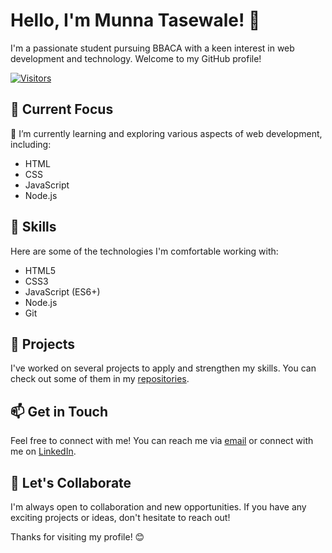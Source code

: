 # Hello, I'm Munna Tasewale! 👋

I'm a passionate student pursuing BBACA with a keen interest in web development and technology. Welcome to my GitHub profile!

[![Visitors](https://img.shields.io/endpoint?url=https://api.visitorbadge.io/api/VisitorHit?user=yourusername&repo=yourrepository)](https://github.com/yourusername/yourrepository)


## 🔭 Current Focus

🌱 I’m currently learning and exploring various aspects of web development, including:

- HTML
- CSS
- JavaScript
- Node.js

## 💼 Skills

Here are some of the technologies I'm comfortable working with:

- HTML5
- CSS3
- JavaScript (ES6+)
- Node.js
- Git

## 🌟 Projects

I've worked on several projects to apply and strengthen my skills. You can check out some of them in my [repositories](https://github.com/yourusername).

## 📫 Get in Touch

Feel free to connect with me! You can reach me via [email](mailto:munnatasewale@gmail.com) or connect with me on [LinkedIn](https://www.linkedin.com/in/yourlinkedin).

## 🚀 Let's Collaborate

I'm always open to collaboration and new opportunities. If you have any exciting projects or ideas, don't hesitate to reach out!

Thanks for visiting my profile! 😊

